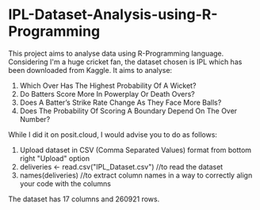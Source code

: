 # IPL-Dataset-Analysis-using-R-Programming
This project aims to analyse data using R-Programming language. Considering I'm a huge cricket fan, the dataset chosen is IPL which has been downloaded from Kaggle. 
It aims to analyse:
1. Which Over Has The Highest Probability Of A Wicket?
2. Do Batters Score More In Powerplay Or Death Overs?
3. Does A Batter’s Strike Rate Change As They Face More Balls?
4. Does The Probability Of Scoring A Boundary Depend On The Over Number?

While I did it on posit.cloud, I would advise you to do as follows:
1. Upload dataset in CSV (Comma Separated Values) format from bottom right "Upload" option
2. deliveries <- read.csv("IPL_Dataset.csv")
//to read the dataset
3. names(deliveries)
//to extract column names in a way to correctly align your code with the columns

The dataset has 17 columns and 260921 rows.
